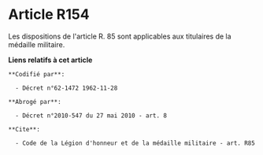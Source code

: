# Article R154

Les dispositions de l'article R. 85 sont applicables aux titulaires de la médaille militaire.

**Liens relatifs à cet article**

	**Codifié par**:

	  - Décret n°62-1472 1962-11-28

	**Abrogé par**:

	  - Décret n°2010-547 du 27 mai 2010 - art. 8

	**Cite**:

	  - Code de la Légion d'honneur et de la médaille militaire - art. R85
